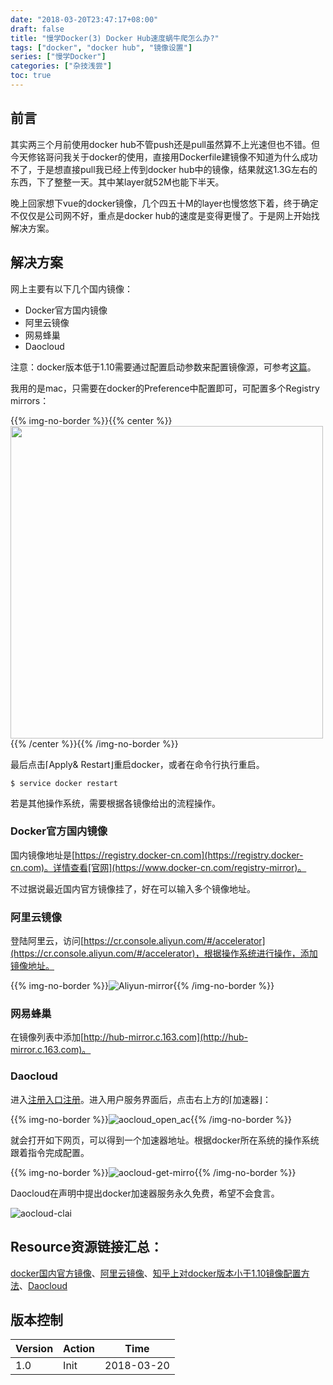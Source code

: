 ```yaml
---
date: "2018-03-20T23:47:17+08:00"
draft: false
title: "慢学Docker(3) Docker Hub速度蜗牛爬怎么办?"
tags: ["docker", "docker hub", "镜像设置"]
series: ["慢学Docker"]
categories: ["杂技浅尝"]
toc: true
---
```


## 前言

其实两三个月前使用docker hub不管push还是pull虽然算不上光速但也不错。但今天修铭哥问我关于docker的使用，直接用Dockerfile建镜像不知道为什么成功不了，于是想直接pull我已经上传到docker hub中的镜像，结果就这1.3G左右的东西，下了整整一天。其中某layer就52M也能下半天。

晚上回家想下vue的docker镜像，几个四五十M的layer也慢悠悠下着，终于确定不仅仅是公司网不好，重点是docker hub的速度是变得更慢了。于是网上开始找解决方案。

## 解决方案

网上主要有以下几个国内镜像：

* Docker官方国内镜像
* 阿里云镜像
* 网易蜂巢
* Daocloud

注意：docker版本低于1.10需要通过配置启动参数来配置镜像源，可参考[这篇](https://www.zhihu.com/question/55135855)。

我用的是mac，只需要在docker的Preference中配置即可，可配置多个Registry mirrors：

{{% img-no-border %}}{{% center %}}<img name="docker-mirror" src="/images/series/慢学Docker/3/Docker-mirror.jpg" width='500px'/>{{% /center %}}{{% /img-no-border %}}

最后点击⌈Apply& Restart⌋重启docker，或者在命令行执行重启。

```shell
$ service docker restart  
```

若是其他操作系统，需要根据各镜像给出的流程操作。

### Docker官方国内镜像

国内镜像地址是[https://registry.docker-cn.com](https://registry.docker-cn.com)。详情查看[官网](https://www.docker-cn.com/registry-mirror)。

不过据说最近国内官方镜像挂了，好在可以输入多个镜像地址。

### 阿里云镜像

登陆阿里云，访问[https://cr.console.aliyun.com/#/accelerator](https://cr.console.aliyun.com/#/accelerator)，根据操作系统进行操作，添加镜像地址。

{{% img-no-border %}}![Aliyun-mirror](/images/series/慢学Docker/3/Aliyun-mirror.jpg){{% /img-no-border %}}

### 网易蜂巢

在镜像列表中添加[http://hub-mirror.c.163.com](http://hub-mirror.c.163.com)。

### Daocloud

进入[注册入口注册](https://account.daocloud.io/signin)。进入用户服务界面后，点击右上方的⌈加速器⌋：

{{% img-no-border %}}![aocloud_open_ac](/images/series/慢学Docker/3/Daocloud-open-acc.jpg){{% /img-no-border %}}

就会打开如下网页，可以得到一个加速器地址。根据docker所在系统的操作系统跟着指令完成配置。

{{% img-no-border %}}![aocloud-get-mirro](/images/series/慢学Docker/3/Daocloud-get-mirror.jpg){{% /img-no-border %}}

Daocloud在声明中提出docker加速器服务永久免费，希望不会食言。

![aocloud-clai](/images/series/慢学Docker/3/Daocloud-claim.jpg)

## Resource资源链接汇总：

[docker国内官方镜像](https://www.docker-cn.com/registry-mirror)、[阿里云镜像](https://cr.console.aliyun.com/#/accelerator)、[知乎上对docker版本小于1.10镜像配置方法](https://www.zhihu.com/question/55135855)、[Daocloud](https://account.daocloud.io/signin)

## 版本控制

| Version | Action | Time       |
| ------- | ------ | ---------- |
| 1.0     | Init   | 2018-03-20 |